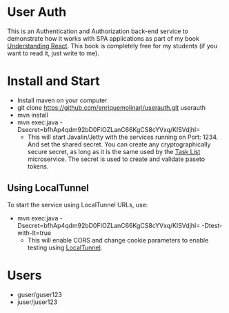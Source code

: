 # User Auth

This is an Authentication and Authorization back-end service to demonstrate how it works with SPA applications as part of my book [Understanding React](https://leanpub.com/understandingreact). This book is completely free for my students (if you want to read it, just write to me).

# Install and Start

- Install maven on your computer
- git clone https://github.com/enriquemolinari/userauth.git userauth
- mvn install
- mvn exec:java -Dsecret=bfhAp4qdm92bD0FIOZLanC66KgCS8cYVxq/KlSVdjhI= 
  - This will start Javalin/Jetty with the services running on Port: 1234. And set the shared secret. You can create any cryptographically secure secret, as long as it is the same used by the [Task List](https://github.com/enriquemolinari/tasklist) microservice. The secret is used to create and validate paseto tokens.

## Using LocalTunnel

To start the service using LocalTunnel URLs, use:

- mvn exec:java -Dsecret=bfhAp4qdm92bD0FIOZLanC66KgCS8cYVxq/KlSVdjhI= -Dtest-with-lt=true
  - This will enable CORS and change cookie parameters to enable testing using [LocalTunnel](https://github.com/localtunnel/localtunnel).
  
# Users

- guser/guser123
- juser/juser123